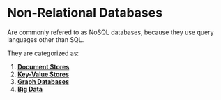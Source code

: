 # Non-Relational Databases

Are commonly refered to as NoSQL databases, because they use query languages other than SQL.

They are categorized as:

1. [**Document Stores**](./document_stores/README.md)
2. [**Key-Value Stores**](./key_value_stores/README.md)
3. [**Graph Databases**](./graph_databases/README.md)
4. [**Big Data**](./big_data/README.md)
